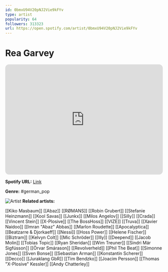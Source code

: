 ```yaml
---
id: 0bmxU94V20pNJ2Vie9kFYv
type: artist
popularity: 64
followers: 313323
url: https://open.spotify.com/artist/0bmxU94V20pNJ2Vie9kFYv
---
```

# Rea Garvey

<iframe style="border-radius:12px" src="https://open.spotify.com/embed/artist/0bmxU94V20pNJ2Vie9kFYv" width="100%" height="352" frameBorder="0" allowfullscreen="" allow="autoplay; clipboard-write; encrypted-media; fullscreen; picture-in-picture" loading="lazy"></iframe>

**Spotify URL:** [Link](https://open.spotify.com/artist/0bmxU94V20pNJ2Vie9kFYv)

**Genre:**  #german_pop

![Artist](https://i.scdn.co/image/ab6761610000e5eb7c64cdb76c39b681b31f3f9f)
**Related artists:**

[[Kiko Masbaum]]
[[Abaz]]
[[RØMANS]]
[[Robin Grubert]]
[[Stefanie Heinzmann]]
[[Kool Savas]]
[[Junkx]]
[[Milos Angelov]]
[[Silly]]
[[Crada]]
[[Vincent Stein]]
[[X-Plosive]]
[[The BossHoss]]
[[VIZE]]
[[Truva]]
[[Xavier Naidoo]]
[[Imran "Abaz" Abbas]]
[[Marlon Roudette]]
[[Apocalyptica]]
[[Beatzarre & Djorkaeff]]
[[Nessi]]
[[Hoss Power]]
[[Helene Fischer]]
[[Biztram]]
[[Kelvyn Colt]]
[[Mic Schröder]]
[[Illy]]
[[Deepend]]
[[Jacob Molin]]
[[Tobias Topic]]
[[Ryan Sheridan]]
[[Wim Treuner]]
[[Sindri Már Sigfússon]]
[[Örvar Smárason]]
[[Revolverheld]]
[[Phil The Beat]]
[[Simonne Jones]]
[[Sven Bonse]]
[[Sebastian Arman]]
[[Konstantin Scherer]]
[[Decco]]
[[Juraklang GbR]]
[[Tim Bendzko]]
[[Joacim Persson]]
[[Thomas "X-Plosive" Kessler]]
[[Andy Chatterley]]
